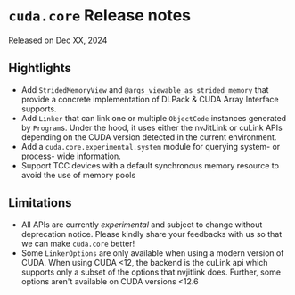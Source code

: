# `cuda.core` Release notes

Released on Dec XX, 2024

## Hightlights

- Add `StridedMemoryView` and `@args_viewable_as_strided_memory` that provide a concrete
  implementation of DLPack & CUDA Array Interface supports.
- Add `Linker` that can link one or multiple `ObjectCode` instances generated by `Program`s. Under
  the hood, it uses either the nvJitLink or cuLink APIs depending on the CUDA version detected
  in the current environment.
- Add a `cuda.core.experimental.system` module for querying system- or process- wide information.
- Support TCC devices with a default synchronous memory resource to avoid the use of memory pools


## Limitations

- All APIs are currently *experimental* and subject to change without deprecation notice.
  Please kindly share your feedbacks with us so that we can make `cuda.core` better!
- Some `LinkerOptions` are only available when using a modern version of CUDA. When using CUDA <12,
  the backend is the cuLink api which supports only a subset of the options that nvjitlink does.
  Further, some options aren't available on CUDA versions <12.6
